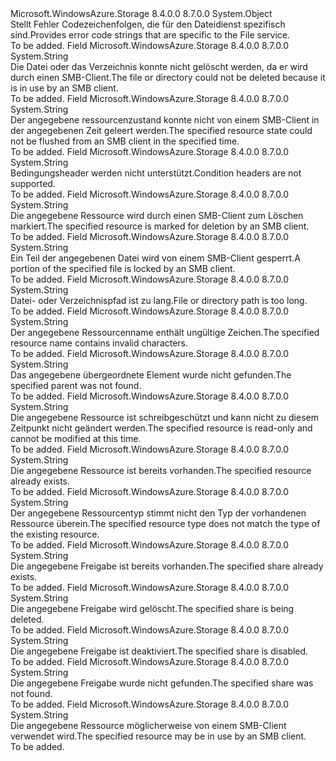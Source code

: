 <Type Name="FileErrorCodeStrings" FullName="Microsoft.WindowsAzure.Storage.File.Protocol.FileErrorCodeStrings">
  <TypeSignature Language="C#" Value="public static class FileErrorCodeStrings" />
  <TypeSignature Language="ILAsm" Value=".class public auto ansi abstract sealed beforefieldinit FileErrorCodeStrings extends System.Object" />
  <TypeSignature Language="DocId" Value="T:Microsoft.WindowsAzure.Storage.File.Protocol.FileErrorCodeStrings" />
  <TypeSignature Language="VB.NET" Value="Public Class FileErrorCodeStrings" />
  <TypeSignature Language="F#" Value="type FileErrorCodeStrings = class" />
  <AssemblyInfo>
    <AssemblyName>Microsoft.WindowsAzure.Storage</AssemblyName>
    <AssemblyVersion>8.4.0.0</AssemblyVersion>
    <AssemblyVersion>8.7.0.0</AssemblyVersion>
  </AssemblyInfo>
  <Base>
    <BaseTypeName>System.Object</BaseTypeName>
  </Base>
  <Interfaces />
  <Docs>
    <summary>
            <span data-ttu-id="2eb14-101">Stellt Fehler Codezeichenfolgen, die für den Dateidienst spezifisch sind.</span><span class="sxs-lookup"><span data-stu-id="2eb14-101">Provides error code strings that are specific to the File service.</span></span>
            </summary>
    <remarks>To be added.</remarks>
  </Docs>
  <Members>
    <Member MemberName="CannotDeleteFileOrDirectory">
      <MemberSignature Language="C#" Value="public static readonly string CannotDeleteFileOrDirectory;" />
      <MemberSignature Language="ILAsm" Value=".field public static initonly string CannotDeleteFileOrDirectory" />
      <MemberSignature Language="DocId" Value="F:Microsoft.WindowsAzure.Storage.File.Protocol.FileErrorCodeStrings.CannotDeleteFileOrDirectory" />
      <MemberSignature Language="VB.NET" Value="Public Shared ReadOnly CannotDeleteFileOrDirectory As String " />
      <MemberSignature Language="F#" Value=" staticval mutable CannotDeleteFileOrDirectory : string" Usage="Microsoft.WindowsAzure.Storage.File.Protocol.FileErrorCodeStrings.CannotDeleteFileOrDirectory" />
      <MemberType>Field</MemberType>
      <AssemblyInfo>
        <AssemblyName>Microsoft.WindowsAzure.Storage</AssemblyName>
        <AssemblyVersion>8.4.0.0</AssemblyVersion>
        <AssemblyVersion>8.7.0.0</AssemblyVersion>
      </AssemblyInfo>
      <ReturnValue>
        <ReturnType>System.String</ReturnType>
      </ReturnValue>
      <Docs>
        <summary>
            <span data-ttu-id="2eb14-102">Die Datei oder das Verzeichnis konnte nicht gelöscht werden, da er wird durch einen SMB-Client.</span><span class="sxs-lookup"><span data-stu-id="2eb14-102">The file or directory could not be deleted because it is in use by an SMB client.</span></span>
            </summary>
        <remarks>To be added.</remarks>
      </Docs>
    </Member>
    <Member MemberName="ClientCacheFlushDelay">
      <MemberSignature Language="C#" Value="public static readonly string ClientCacheFlushDelay;" />
      <MemberSignature Language="ILAsm" Value=".field public static initonly string ClientCacheFlushDelay" />
      <MemberSignature Language="DocId" Value="F:Microsoft.WindowsAzure.Storage.File.Protocol.FileErrorCodeStrings.ClientCacheFlushDelay" />
      <MemberSignature Language="VB.NET" Value="Public Shared ReadOnly ClientCacheFlushDelay As String " />
      <MemberSignature Language="F#" Value=" staticval mutable ClientCacheFlushDelay : string" Usage="Microsoft.WindowsAzure.Storage.File.Protocol.FileErrorCodeStrings.ClientCacheFlushDelay" />
      <MemberType>Field</MemberType>
      <AssemblyInfo>
        <AssemblyName>Microsoft.WindowsAzure.Storage</AssemblyName>
        <AssemblyVersion>8.4.0.0</AssemblyVersion>
        <AssemblyVersion>8.7.0.0</AssemblyVersion>
      </AssemblyInfo>
      <ReturnValue>
        <ReturnType>System.String</ReturnType>
      </ReturnValue>
      <Docs>
        <summary>
            <span data-ttu-id="2eb14-103">Der angegebene ressourcenzustand konnte nicht von einem SMB-Client in der angegebenen Zeit geleert werden.</span><span class="sxs-lookup"><span data-stu-id="2eb14-103">The specified resource state could not be flushed from an SMB client in the specified time.</span></span>
            </summary>
        <remarks>To be added.</remarks>
      </Docs>
    </Member>
    <Member MemberName="ConditionHeadersNotSupported">
      <MemberSignature Language="C#" Value="public static readonly string ConditionHeadersNotSupported;" />
      <MemberSignature Language="ILAsm" Value=".field public static initonly string ConditionHeadersNotSupported" />
      <MemberSignature Language="DocId" Value="F:Microsoft.WindowsAzure.Storage.File.Protocol.FileErrorCodeStrings.ConditionHeadersNotSupported" />
      <MemberSignature Language="VB.NET" Value="Public Shared ReadOnly ConditionHeadersNotSupported As String " />
      <MemberSignature Language="F#" Value=" staticval mutable ConditionHeadersNotSupported : string" Usage="Microsoft.WindowsAzure.Storage.File.Protocol.FileErrorCodeStrings.ConditionHeadersNotSupported" />
      <MemberType>Field</MemberType>
      <AssemblyInfo>
        <AssemblyName>Microsoft.WindowsAzure.Storage</AssemblyName>
        <AssemblyVersion>8.4.0.0</AssemblyVersion>
        <AssemblyVersion>8.7.0.0</AssemblyVersion>
      </AssemblyInfo>
      <ReturnValue>
        <ReturnType>System.String</ReturnType>
      </ReturnValue>
      <Docs>
        <summary>
            <span data-ttu-id="2eb14-104">Bedingungsheader werden nicht unterstützt.</span><span class="sxs-lookup"><span data-stu-id="2eb14-104">Condition headers are not supported.</span></span>
            </summary>
        <remarks>To be added.</remarks>
      </Docs>
    </Member>
    <Member MemberName="DeletePending">
      <MemberSignature Language="C#" Value="public static readonly string DeletePending;" />
      <MemberSignature Language="ILAsm" Value=".field public static initonly string DeletePending" />
      <MemberSignature Language="DocId" Value="F:Microsoft.WindowsAzure.Storage.File.Protocol.FileErrorCodeStrings.DeletePending" />
      <MemberSignature Language="VB.NET" Value="Public Shared ReadOnly DeletePending As String " />
      <MemberSignature Language="F#" Value=" staticval mutable DeletePending : string" Usage="Microsoft.WindowsAzure.Storage.File.Protocol.FileErrorCodeStrings.DeletePending" />
      <MemberType>Field</MemberType>
      <AssemblyInfo>
        <AssemblyName>Microsoft.WindowsAzure.Storage</AssemblyName>
        <AssemblyVersion>8.4.0.0</AssemblyVersion>
        <AssemblyVersion>8.7.0.0</AssemblyVersion>
      </AssemblyInfo>
      <ReturnValue>
        <ReturnType>System.String</ReturnType>
      </ReturnValue>
      <Docs>
        <summary>
            <span data-ttu-id="2eb14-105">Die angegebene Ressource wird durch einen SMB-Client zum Löschen markiert.</span><span class="sxs-lookup"><span data-stu-id="2eb14-105">The specified resource is marked for deletion by an SMB client.</span></span>
            </summary>
        <remarks>To be added.</remarks>
      </Docs>
    </Member>
    <Member MemberName="FileLockConflict">
      <MemberSignature Language="C#" Value="public static readonly string FileLockConflict;" />
      <MemberSignature Language="ILAsm" Value=".field public static initonly string FileLockConflict" />
      <MemberSignature Language="DocId" Value="F:Microsoft.WindowsAzure.Storage.File.Protocol.FileErrorCodeStrings.FileLockConflict" />
      <MemberSignature Language="VB.NET" Value="Public Shared ReadOnly FileLockConflict As String " />
      <MemberSignature Language="F#" Value=" staticval mutable FileLockConflict : string" Usage="Microsoft.WindowsAzure.Storage.File.Protocol.FileErrorCodeStrings.FileLockConflict" />
      <MemberType>Field</MemberType>
      <AssemblyInfo>
        <AssemblyName>Microsoft.WindowsAzure.Storage</AssemblyName>
        <AssemblyVersion>8.4.0.0</AssemblyVersion>
        <AssemblyVersion>8.7.0.0</AssemblyVersion>
      </AssemblyInfo>
      <ReturnValue>
        <ReturnType>System.String</ReturnType>
      </ReturnValue>
      <Docs>
        <summary>
            <span data-ttu-id="2eb14-106">Ein Teil der angegebenen Datei wird von einem SMB-Client gesperrt.</span><span class="sxs-lookup"><span data-stu-id="2eb14-106">A portion of the specified file is locked by an SMB client.</span></span>
            </summary>
        <remarks>To be added.</remarks>
      </Docs>
    </Member>
    <Member MemberName="InvalidFileOrDirectoryPathName">
      <MemberSignature Language="C#" Value="public static readonly string InvalidFileOrDirectoryPathName;" />
      <MemberSignature Language="ILAsm" Value=".field public static initonly string InvalidFileOrDirectoryPathName" />
      <MemberSignature Language="DocId" Value="F:Microsoft.WindowsAzure.Storage.File.Protocol.FileErrorCodeStrings.InvalidFileOrDirectoryPathName" />
      <MemberSignature Language="VB.NET" Value="Public Shared ReadOnly InvalidFileOrDirectoryPathName As String " />
      <MemberSignature Language="F#" Value=" staticval mutable InvalidFileOrDirectoryPathName : string" Usage="Microsoft.WindowsAzure.Storage.File.Protocol.FileErrorCodeStrings.InvalidFileOrDirectoryPathName" />
      <MemberType>Field</MemberType>
      <AssemblyInfo>
        <AssemblyName>Microsoft.WindowsAzure.Storage</AssemblyName>
        <AssemblyVersion>8.4.0.0</AssemblyVersion>
        <AssemblyVersion>8.7.0.0</AssemblyVersion>
      </AssemblyInfo>
      <ReturnValue>
        <ReturnType>System.String</ReturnType>
      </ReturnValue>
      <Docs>
        <summary>
            <span data-ttu-id="2eb14-107">Datei- oder Verzeichnispfad ist zu lang.</span><span class="sxs-lookup"><span data-stu-id="2eb14-107">File or directory path is too long.</span></span>
            </summary>
        <remarks>To be added.</remarks>
      </Docs>
    </Member>
    <Member MemberName="InvalidResourceName">
      <MemberSignature Language="C#" Value="public static readonly string InvalidResourceName;" />
      <MemberSignature Language="ILAsm" Value=".field public static initonly string InvalidResourceName" />
      <MemberSignature Language="DocId" Value="F:Microsoft.WindowsAzure.Storage.File.Protocol.FileErrorCodeStrings.InvalidResourceName" />
      <MemberSignature Language="VB.NET" Value="Public Shared ReadOnly InvalidResourceName As String " />
      <MemberSignature Language="F#" Value=" staticval mutable InvalidResourceName : string" Usage="Microsoft.WindowsAzure.Storage.File.Protocol.FileErrorCodeStrings.InvalidResourceName" />
      <MemberType>Field</MemberType>
      <AssemblyInfo>
        <AssemblyName>Microsoft.WindowsAzure.Storage</AssemblyName>
        <AssemblyVersion>8.4.0.0</AssemblyVersion>
        <AssemblyVersion>8.7.0.0</AssemblyVersion>
      </AssemblyInfo>
      <ReturnValue>
        <ReturnType>System.String</ReturnType>
      </ReturnValue>
      <Docs>
        <summary>
            <span data-ttu-id="2eb14-108">Der angegebene Ressourcenname enthält ungültige Zeichen.</span><span class="sxs-lookup"><span data-stu-id="2eb14-108">The specified resource name contains invalid characters.</span></span>
            </summary>
        <remarks>To be added.</remarks>
      </Docs>
    </Member>
    <Member MemberName="ParentNotFound">
      <MemberSignature Language="C#" Value="public static readonly string ParentNotFound;" />
      <MemberSignature Language="ILAsm" Value=".field public static initonly string ParentNotFound" />
      <MemberSignature Language="DocId" Value="F:Microsoft.WindowsAzure.Storage.File.Protocol.FileErrorCodeStrings.ParentNotFound" />
      <MemberSignature Language="VB.NET" Value="Public Shared ReadOnly ParentNotFound As String " />
      <MemberSignature Language="F#" Value=" staticval mutable ParentNotFound : string" Usage="Microsoft.WindowsAzure.Storage.File.Protocol.FileErrorCodeStrings.ParentNotFound" />
      <MemberType>Field</MemberType>
      <AssemblyInfo>
        <AssemblyName>Microsoft.WindowsAzure.Storage</AssemblyName>
        <AssemblyVersion>8.4.0.0</AssemblyVersion>
        <AssemblyVersion>8.7.0.0</AssemblyVersion>
      </AssemblyInfo>
      <ReturnValue>
        <ReturnType>System.String</ReturnType>
      </ReturnValue>
      <Docs>
        <summary>
            <span data-ttu-id="2eb14-109">Das angegebene übergeordnete Element wurde nicht gefunden.</span><span class="sxs-lookup"><span data-stu-id="2eb14-109">The specified parent was not found.</span></span>
            </summary>
        <remarks>To be added.</remarks>
      </Docs>
    </Member>
    <Member MemberName="ReadOnlyAttribute">
      <MemberSignature Language="C#" Value="public static readonly string ReadOnlyAttribute;" />
      <MemberSignature Language="ILAsm" Value=".field public static initonly string ReadOnlyAttribute" />
      <MemberSignature Language="DocId" Value="F:Microsoft.WindowsAzure.Storage.File.Protocol.FileErrorCodeStrings.ReadOnlyAttribute" />
      <MemberSignature Language="VB.NET" Value="Public Shared ReadOnly ReadOnlyAttribute As String " />
      <MemberSignature Language="F#" Value=" staticval mutable ReadOnlyAttribute : string" Usage="Microsoft.WindowsAzure.Storage.File.Protocol.FileErrorCodeStrings.ReadOnlyAttribute" />
      <MemberType>Field</MemberType>
      <AssemblyInfo>
        <AssemblyName>Microsoft.WindowsAzure.Storage</AssemblyName>
        <AssemblyVersion>8.4.0.0</AssemblyVersion>
        <AssemblyVersion>8.7.0.0</AssemblyVersion>
      </AssemblyInfo>
      <ReturnValue>
        <ReturnType>System.String</ReturnType>
      </ReturnValue>
      <Docs>
        <summary>
            <span data-ttu-id="2eb14-110">Die angegebene Ressource ist schreibgeschützt und kann nicht zu diesem Zeitpunkt nicht geändert werden.</span><span class="sxs-lookup"><span data-stu-id="2eb14-110">The specified resource is read-only and cannot be modified at this time.</span></span>
            </summary>
        <remarks>To be added.</remarks>
      </Docs>
    </Member>
    <Member MemberName="ResourceAlreadyExists">
      <MemberSignature Language="C#" Value="public static readonly string ResourceAlreadyExists;" />
      <MemberSignature Language="ILAsm" Value=".field public static initonly string ResourceAlreadyExists" />
      <MemberSignature Language="DocId" Value="F:Microsoft.WindowsAzure.Storage.File.Protocol.FileErrorCodeStrings.ResourceAlreadyExists" />
      <MemberSignature Language="VB.NET" Value="Public Shared ReadOnly ResourceAlreadyExists As String " />
      <MemberSignature Language="F#" Value=" staticval mutable ResourceAlreadyExists : string" Usage="Microsoft.WindowsAzure.Storage.File.Protocol.FileErrorCodeStrings.ResourceAlreadyExists" />
      <MemberType>Field</MemberType>
      <AssemblyInfo>
        <AssemblyName>Microsoft.WindowsAzure.Storage</AssemblyName>
        <AssemblyVersion>8.4.0.0</AssemblyVersion>
        <AssemblyVersion>8.7.0.0</AssemblyVersion>
      </AssemblyInfo>
      <ReturnValue>
        <ReturnType>System.String</ReturnType>
      </ReturnValue>
      <Docs>
        <summary>
            <span data-ttu-id="2eb14-111">Die angegebene Ressource ist bereits vorhanden.</span><span class="sxs-lookup"><span data-stu-id="2eb14-111">The specified resource already exists.</span></span>
            </summary>
        <remarks>To be added.</remarks>
      </Docs>
    </Member>
    <Member MemberName="ResourceTypeMismatch">
      <MemberSignature Language="C#" Value="public static readonly string ResourceTypeMismatch;" />
      <MemberSignature Language="ILAsm" Value=".field public static initonly string ResourceTypeMismatch" />
      <MemberSignature Language="DocId" Value="F:Microsoft.WindowsAzure.Storage.File.Protocol.FileErrorCodeStrings.ResourceTypeMismatch" />
      <MemberSignature Language="VB.NET" Value="Public Shared ReadOnly ResourceTypeMismatch As String " />
      <MemberSignature Language="F#" Value=" staticval mutable ResourceTypeMismatch : string" Usage="Microsoft.WindowsAzure.Storage.File.Protocol.FileErrorCodeStrings.ResourceTypeMismatch" />
      <MemberType>Field</MemberType>
      <AssemblyInfo>
        <AssemblyName>Microsoft.WindowsAzure.Storage</AssemblyName>
        <AssemblyVersion>8.4.0.0</AssemblyVersion>
        <AssemblyVersion>8.7.0.0</AssemblyVersion>
      </AssemblyInfo>
      <ReturnValue>
        <ReturnType>System.String</ReturnType>
      </ReturnValue>
      <Docs>
        <summary>
            <span data-ttu-id="2eb14-112">Der angegebene Ressourcentyp stimmt nicht den Typ der vorhandenen Ressource überein.</span><span class="sxs-lookup"><span data-stu-id="2eb14-112">The specified resource type does not match the type of the existing resource.</span></span>
            </summary>
        <remarks>To be added.</remarks>
      </Docs>
    </Member>
    <Member MemberName="ShareAlreadyExists">
      <MemberSignature Language="C#" Value="public static readonly string ShareAlreadyExists;" />
      <MemberSignature Language="ILAsm" Value=".field public static initonly string ShareAlreadyExists" />
      <MemberSignature Language="DocId" Value="F:Microsoft.WindowsAzure.Storage.File.Protocol.FileErrorCodeStrings.ShareAlreadyExists" />
      <MemberSignature Language="VB.NET" Value="Public Shared ReadOnly ShareAlreadyExists As String " />
      <MemberSignature Language="F#" Value=" staticval mutable ShareAlreadyExists : string" Usage="Microsoft.WindowsAzure.Storage.File.Protocol.FileErrorCodeStrings.ShareAlreadyExists" />
      <MemberType>Field</MemberType>
      <AssemblyInfo>
        <AssemblyName>Microsoft.WindowsAzure.Storage</AssemblyName>
        <AssemblyVersion>8.4.0.0</AssemblyVersion>
        <AssemblyVersion>8.7.0.0</AssemblyVersion>
      </AssemblyInfo>
      <ReturnValue>
        <ReturnType>System.String</ReturnType>
      </ReturnValue>
      <Docs>
        <summary>
            <span data-ttu-id="2eb14-113">Die angegebene Freigabe ist bereits vorhanden.</span><span class="sxs-lookup"><span data-stu-id="2eb14-113">The specified share already exists.</span></span>
            </summary>
        <remarks>To be added.</remarks>
      </Docs>
    </Member>
    <Member MemberName="ShareBeingDeleted">
      <MemberSignature Language="C#" Value="public static readonly string ShareBeingDeleted;" />
      <MemberSignature Language="ILAsm" Value=".field public static initonly string ShareBeingDeleted" />
      <MemberSignature Language="DocId" Value="F:Microsoft.WindowsAzure.Storage.File.Protocol.FileErrorCodeStrings.ShareBeingDeleted" />
      <MemberSignature Language="VB.NET" Value="Public Shared ReadOnly ShareBeingDeleted As String " />
      <MemberSignature Language="F#" Value=" staticval mutable ShareBeingDeleted : string" Usage="Microsoft.WindowsAzure.Storage.File.Protocol.FileErrorCodeStrings.ShareBeingDeleted" />
      <MemberType>Field</MemberType>
      <AssemblyInfo>
        <AssemblyName>Microsoft.WindowsAzure.Storage</AssemblyName>
        <AssemblyVersion>8.4.0.0</AssemblyVersion>
        <AssemblyVersion>8.7.0.0</AssemblyVersion>
      </AssemblyInfo>
      <ReturnValue>
        <ReturnType>System.String</ReturnType>
      </ReturnValue>
      <Docs>
        <summary>
            <span data-ttu-id="2eb14-114">Die angegebene Freigabe wird gelöscht.</span><span class="sxs-lookup"><span data-stu-id="2eb14-114">The specified share is being deleted.</span></span>
            </summary>
        <remarks>To be added.</remarks>
      </Docs>
    </Member>
    <Member MemberName="ShareDisabled">
      <MemberSignature Language="C#" Value="public static readonly string ShareDisabled;" />
      <MemberSignature Language="ILAsm" Value=".field public static initonly string ShareDisabled" />
      <MemberSignature Language="DocId" Value="F:Microsoft.WindowsAzure.Storage.File.Protocol.FileErrorCodeStrings.ShareDisabled" />
      <MemberSignature Language="VB.NET" Value="Public Shared ReadOnly ShareDisabled As String " />
      <MemberSignature Language="F#" Value=" staticval mutable ShareDisabled : string" Usage="Microsoft.WindowsAzure.Storage.File.Protocol.FileErrorCodeStrings.ShareDisabled" />
      <MemberType>Field</MemberType>
      <AssemblyInfo>
        <AssemblyName>Microsoft.WindowsAzure.Storage</AssemblyName>
        <AssemblyVersion>8.4.0.0</AssemblyVersion>
        <AssemblyVersion>8.7.0.0</AssemblyVersion>
      </AssemblyInfo>
      <ReturnValue>
        <ReturnType>System.String</ReturnType>
      </ReturnValue>
      <Docs>
        <summary>
            <span data-ttu-id="2eb14-115">Die angegebene Freigabe ist deaktiviert.</span><span class="sxs-lookup"><span data-stu-id="2eb14-115">The specified share is disabled.</span></span>
            </summary>
        <remarks>To be added.</remarks>
      </Docs>
    </Member>
    <Member MemberName="ShareNotFound">
      <MemberSignature Language="C#" Value="public static readonly string ShareNotFound;" />
      <MemberSignature Language="ILAsm" Value=".field public static initonly string ShareNotFound" />
      <MemberSignature Language="DocId" Value="F:Microsoft.WindowsAzure.Storage.File.Protocol.FileErrorCodeStrings.ShareNotFound" />
      <MemberSignature Language="VB.NET" Value="Public Shared ReadOnly ShareNotFound As String " />
      <MemberSignature Language="F#" Value=" staticval mutable ShareNotFound : string" Usage="Microsoft.WindowsAzure.Storage.File.Protocol.FileErrorCodeStrings.ShareNotFound" />
      <MemberType>Field</MemberType>
      <AssemblyInfo>
        <AssemblyName>Microsoft.WindowsAzure.Storage</AssemblyName>
        <AssemblyVersion>8.4.0.0</AssemblyVersion>
        <AssemblyVersion>8.7.0.0</AssemblyVersion>
      </AssemblyInfo>
      <ReturnValue>
        <ReturnType>System.String</ReturnType>
      </ReturnValue>
      <Docs>
        <summary>
            <span data-ttu-id="2eb14-116">Die angegebene Freigabe wurde nicht gefunden.</span><span class="sxs-lookup"><span data-stu-id="2eb14-116">The specified share was not found.</span></span>
            </summary>
        <remarks>To be added.</remarks>
      </Docs>
    </Member>
    <Member MemberName="SharingViolation">
      <MemberSignature Language="C#" Value="public static readonly string SharingViolation;" />
      <MemberSignature Language="ILAsm" Value=".field public static initonly string SharingViolation" />
      <MemberSignature Language="DocId" Value="F:Microsoft.WindowsAzure.Storage.File.Protocol.FileErrorCodeStrings.SharingViolation" />
      <MemberSignature Language="VB.NET" Value="Public Shared ReadOnly SharingViolation As String " />
      <MemberSignature Language="F#" Value=" staticval mutable SharingViolation : string" Usage="Microsoft.WindowsAzure.Storage.File.Protocol.FileErrorCodeStrings.SharingViolation" />
      <MemberType>Field</MemberType>
      <AssemblyInfo>
        <AssemblyName>Microsoft.WindowsAzure.Storage</AssemblyName>
        <AssemblyVersion>8.4.0.0</AssemblyVersion>
        <AssemblyVersion>8.7.0.0</AssemblyVersion>
      </AssemblyInfo>
      <ReturnValue>
        <ReturnType>System.String</ReturnType>
      </ReturnValue>
      <Docs>
        <summary>
            <span data-ttu-id="2eb14-117">Die angegebene Ressource möglicherweise von einem SMB-Client verwendet wird.</span><span class="sxs-lookup"><span data-stu-id="2eb14-117">The specified resource may be in use by an SMB client.</span></span>
            </summary>
        <remarks>To be added.</remarks>
      </Docs>
    </Member>
  </Members>
</Type>